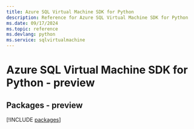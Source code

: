 ```yaml
---
title: Azure SQL Virtual Machine SDK for Python
description: Reference for Azure SQL Virtual Machine SDK for Python
ms.date: 09/17/2024
ms.topic: reference
ms.devlang: python
ms.service: sqlvirtualmachine
---
```

# Azure SQL Virtual Machine SDK for Python - preview
## Packages - preview
[!INCLUDE [packages](sql-virtual-machine-index.md)]